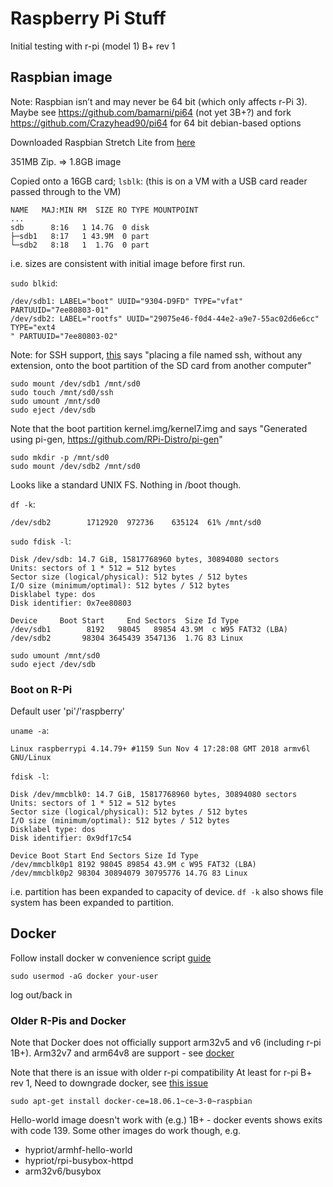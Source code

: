 # Raspberry Pi Stuff

Initial testing with r-pi (model 1) B+ rev 1

## Raspbian image

Note: Raspbian isn’t and may never be 64 bit (which only affects r-Pi 3). 
Maybe see https://github.com/bamarni/pi64 (not yet 3B+?) and 
fork https://github.com/Crazyhead90/pi64 for 64 bit debian-based options

Downloaded Raspbian Stretch Lite from [here](https://www.raspberrypi.org/downloads/raspbian/)

351MB Zip. => 1.8GB image 

Copied onto a 16GB card; `lsblk`:
(this is on a VM with a USB card reader passed through to the VM)
```
NAME   MAJ:MIN RM  SIZE RO TYPE MOUNTPOINT
...
sdb      8:16   1 14.7G  0 disk
├─sdb1   8:17   1 43.9M  0 part
└─sdb2   8:18   1  1.7G  0 part
```
i.e. sizes are consistent with initial image before first run.

`sudo blkid`:
```
/dev/sdb1: LABEL="boot" UUID="9304-D9FD" TYPE="vfat" PARTUUID="7ee80803-01"
/dev/sdb2: LABEL="rootfs" UUID="29075e46-f0d4-44e2-a9e7-55ac02d6e6cc" TYPE="ext4
" PARTUUID="7ee80803-02"
```

Note: for SSH support, [this](https://www.raspberrypi.org/documentation/remote-access/ssh/)
says "placing a file named ssh, without any extension, onto the boot partition of the SD card from another computer"
```
sudo mount /dev/sdb1 /mnt/sd0
sudo touch /mnt/sd0/ssh
sudo umount /mnt/sd0
sudo eject /dev/sdb
```

Note that the boot partition kernel.img/kernel7.img and says 
"Generated using pi-gen, https://github.com/RPi-Distro/pi-gen"

```
sudo mkdir -p /mnt/sd0
sudo mount /dev/sdb2 /mnt/sd0
```

Looks like a standard UNIX FS. Nothing in /boot though.

`df -k`:
```
/dev/sdb2        1712920  972736    635124  61% /mnt/sd0
```

`sudo fdisk -l`:
```
Disk /dev/sdb: 14.7 GiB, 15817768960 bytes, 30894080 sectors
Units: sectors of 1 * 512 = 512 bytes
Sector size (logical/physical): 512 bytes / 512 bytes
I/O size (minimum/optimal): 512 bytes / 512 bytes
Disklabel type: dos
Disk identifier: 0x7ee80803

Device     Boot Start     End Sectors  Size Id Type
/dev/sdb1        8192   98045   89854 43.9M  c W95 FAT32 (LBA)
/dev/sdb2       98304 3645439 3547136  1.7G 83 Linux
```

```
sudo umount /mnt/sd0
sudo eject /dev/sdb
```

### Boot on R-Pi

Default user 'pi'/'raspberry'

`uname -a`:
```
Linux raspberrypi 4.14.79+ #1159 Sun Nov 4 17:28:08 GMT 2018 armv6l GNU/Linux 
```
`fdisk -l`:
```
Disk /dev/mmcblk0: 14.7 GiB, 15817768960 bytes, 30894080 sectors   
Units: sectors of 1 * 512 = 512 bytes   
Sector size (logical/physical): 512 bytes / 512 bytes   
I/O size (minimum/optimal): 512 bytes / 512 bytes   
Disklabel type: dos   
Disk identifier: 0x9df17c54   
  
Device Boot Start End Sectors Size Id Type   
/dev/mmcblk0p1 8192 98045 89854 43.9M c W95 FAT32 (LBA)   
/dev/mmcblk0p2 98304 30894079 30795776 14.7G 83 Linux 
```
i.e. partition has been expanded to capacity of device.
`df -k` also shows file system has been expanded to partition.

## Docker

Follow install docker w convenience script 
[guide](https://docs.docker.com/install/linux/docker-ce/debian/#install-using-the-convenience-script)

`sudo usermod -aG docker your-user`

log out/back in

### Older R-Pis and Docker

Note that Docker does not officially support arm32v5 and v6 (including r-pi 1B+).
Arm32v7 and arm64v8 are support - 
see [docker](https://github.com/docker-library/official-images#architectures-other-than-amd64)

Note that there is an issue with older r-pi compatibility
At least for r-pi B+ rev 1, Need to downgrade docker, see [this issue](https://github.com/moby/moby/issues/38175)
```
sudo apt-get install docker-ce=18.06.1~ce~3-0~raspbian 
```

Hello-world image doesn't work with (e.g.) 1B+ - docker events shows exits with code 139.
Some other images do work though, e.g. 
- hypriot/armhf-hello-world
- hypriot/rpi-busybox-httpd
- arm32v6/busybox
